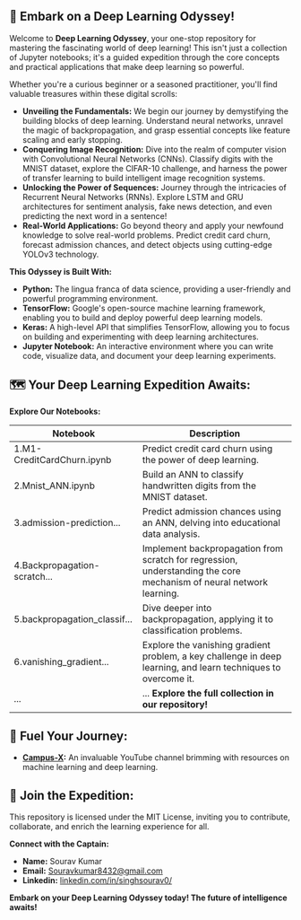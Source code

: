 ## 🚀 Embark on a Deep Learning Odyssey!

Welcome to **Deep Learning Odyssey**, your one-stop repository for mastering the fascinating world of deep learning! This isn't just a collection of Jupyter notebooks; it's a guided expedition through the core concepts and practical applications that make deep learning so powerful.

Whether you're a curious beginner or a seasoned practitioner, you'll find valuable treasures within these digital scrolls:

- **Unveiling the Fundamentals:** We begin our journey by demystifying the building blocks of deep learning. Understand neural networks, unravel the magic of backpropagation, and grasp essential concepts like feature scaling and early stopping.
- **Conquering Image Recognition:**  Dive into the realm of computer vision with Convolutional Neural Networks (CNNs). Classify digits with the MNIST dataset, explore the CIFAR-10 challenge, and harness the power of transfer learning to build intelligent image recognition systems.
- **Unlocking the Power of Sequences:**  Journey through the intricacies of Recurrent Neural Networks (RNNs). Explore LSTM and GRU architectures for sentiment analysis, fake news detection, and even predicting the next word in a sentence!
- **Real-World Applications:** Go beyond theory and apply your newfound knowledge to solve real-world problems. Predict credit card churn, forecast admission chances, and detect objects using cutting-edge YOLOv3 technology.

**This Odyssey is Built With:**

- **Python:** The lingua franca of data science, providing a user-friendly and powerful programming environment.
- **TensorFlow:** Google's open-source machine learning framework, enabling you to build and deploy powerful deep learning models.
- **Keras:** A high-level API that simplifies TensorFlow, allowing you to focus on building and experimenting with deep learning architectures.
- **Jupyter Notebook:** An interactive environment where you can write code, visualize data, and document your deep learning experiments.

## 🗺️ Your Deep Learning Expedition Awaits:

**Explore Our Notebooks:**

| Notebook                      | Description                                                                                                       |
|-------------------------------|-------------------------------------------------------------------------------------------------------------------|
| 1.M1-CreditCardChurn.ipynb | Predict credit card churn using the power of deep learning.                                                   |
| 2.Mnist_ANN.ipynb          | Build an ANN to classify handwritten digits from the MNIST dataset.                                             |
| 3.admission-prediction...     | Predict admission chances using an ANN, delving into educational data analysis.                                 |
| 4.Backpropagation-scratch... | Implement backpropagation from scratch for regression, understanding the core mechanism of neural network learning. |
| 5.backpropagation_classif...  | Dive deeper into backpropagation, applying it to classification problems.                                     |
| 6.vanishing_gradient...     | Explore the vanishing gradient problem, a key challenge in deep learning, and learn techniques to overcome it.  |
| ...                        |  ... **Explore the full collection in our repository!**                                                    |

## 🚀 Fuel Your Journey:

- **[Campus-X](https://youtube.com/@campus-x):** An invaluable YouTube channel brimming with resources on machine learning and deep learning.

## 🤝 Join the Expedition:

This repository is licensed under the MIT License, inviting you to contribute, collaborate, and enrich the learning experience for all. 

**Connect with the Captain:**

- **Name:** Sourav Kumar
- **Email:** Souravkumar8432@gmail.com
- **Linkedin:** [linkedin.com/in/singhsourav0/](https://www.linkedin.com/in/singhsourav0/) 

**Embark on your Deep Learning Odyssey today!  The future of intelligence awaits!** 

